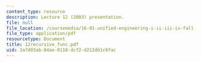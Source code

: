 ```yaml
---
content_type: resource
description: Lecture 12 (2003) presentation.
file: null
file_location: /coursemedia/16-01-unified-engineering-i-ii-iii-iv-fall-2005-spring-2006/2a7d03ab04ae0118dcf2d212db1c6fac_12recursive_func.pdf
file_type: application/pdf
resourcetype: Document
title: 12recursive_func.pdf
uid: 2a7d03ab-04ae-0118-dcf2-d212db1c6fac
---
```

